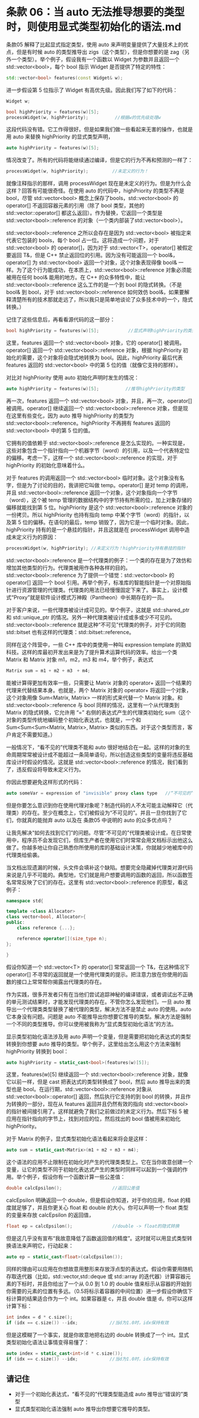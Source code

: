 # 条款 06：当 auto 无法推导想要的类型时，则使用显式类型初始化的语法.md

条款05 解释了比起显式指定类型，使用 auto 来声明变量提供了大量技术上的优点，但是有时候 auto 的类型推导出 zigs（这个类型），但是你想要的是 zag（另外一个类型）。举个例子，假设我有一个函数以 Widget 为参数并且返回一个 std::vector\<bool\>，每个 bool 指示 Widget 是否提供了特定的特性：

```C++
std::vector<bool> features(const Widget& w);
```

进一步假设第 5 位指示了 Widget 有高优先级。因此我们写了如下的代码：

```C++
Widget w;

bool highPriority = features(w)[5];
processWidget(w, highPriority);          //根据w的优先级处理w
```

这段代码没有错。它工作得很好。但是如果我们做一些看起来无害的操作，也就是用 auto 来替换 highPriority 的显式类型声明，

```C++
auto highPriority = features(w)[5];
```

情况改变了。所有的代码将能继续通过编译，但是它的行为不再和预测的一样了：

```C++
processWidget(w, highPriority);         //未定义的行为！
```

就像注释指示的那样，调用 processWidget 现在是未定义的行为。但是为什么会这样？回答有可能很奇怪。在使用 auto 的代码中，highPriority 的类型不再是 bool，尽管 std::vector\<bool\> 概念上保存了bools，std::vector\<bool\> 的 operator[] 不返回容器元素的引用（除了 bool 类型，其他的 std::vector::operator[] 都这么返回）。作为替换，它返回一个类型是 std::vector\<bool\>::reference 的对象（一个类内部装了std::vector\<bool\>）。

std::vector\<bool\>::reference 之所以会存在是因为 std::vector\<bool\> 被指定来代表它包装的 bools，每个 bool 占一位。这将造成一个问题，对于 std::vector\<bool\> 的 operator[]，因为对于 std::vector\<T\>，operator[] 被假定要返回 T&，但是 C++ 禁止返回位的引用。因为没有可能返回一个 bool&，operator[] 为 std::vector\<bool\> 返回一个对象，这个对象表现得像 bool& 一样。为了这个行为能成功，在本质上，std::vector\<bool\>::reference 对象必须能被用在任何 bool& 能用的地方。在 C++ 的众多特性中，能让 std::vector\<bool\>::reference 这么工作的是一个到 bool 的隐式转换。（不是 bool& 到 bool，对于 std::vector\<bool\>::reference 如何效仿 bool&，如果要解释清楚所有的技术那就走远了，所以我只是简单地谈论了众多技术中的一个，隐式转换。）

记住了这些信息后，再看看源代码的这一部分：

```C++
bool highPriority = features(w)[5];           //显式声明highPriority的类型
```

这里，features 返回一个 std::vector\<bool\> 对象，它的 operator[] 被调用。operator[] 返回一个 std::vector\<bool\>::reference 对象，根据 highPriority 初始化的需要，这个对象将会隐式地转换为 bool。因此，highPriority 最后代表 features 返回的 std::vector\<bool\> 中的第 5 位的值（就像它支持的那样）。

对比对 highPriority 使用 auto 初始化声明时发生的情况：

```C++
auto highPriority = features(w)[5];          //推导highPriority的类型
```

再一次，features 返回一个 std::vector\<bool\> 对象，并且，再一次，operator[] 被调用。operator[] 继续返回一个 std::vector\<bool\>::reference 对象，但是现在这里有些变化，因为 auto 推导 highPriority 的类型为 std::vector\<bool\>::reference。highPriority 不再拥有 features 返回的 std::vector\<bool\> 中的第 5 位的值。

它拥有的值依赖于 std::vector\<bool\>::reference 是怎么实现的。一种实现是，这些对象包含一个指针指向一个机器字节（word）的引用，以及一个代表特定位的偏移。考虑一下，这样一个 std::vector\<bool\>::reference 的实现，对于 highPriority 的初始化意味着什么。

对于 features 的调用返回一个 std::vector\<bool\> 临时对象。这个对象没有名字，但是为了讨论的目的，我讲把它叫做 temp。operator[] 是对 temp 的调用，并且 std::vector\<bool\>::reference 返回一个对象，这个对象指向一个字节（word），这个被 temp 管理的数据结构中的字节持有所需的位，加上对象存储的偏移就能找到第 5 位。highPriority 是这个 std::vector\<bool\>::reference 对象的一份拷贝。所以 highPriority 也持有指向 temp 中某个字节（word）的指针，以及第 5 位的偏移。在语句的最后，temp 销毁了，因为它是一个临时对象。因此，highPriority 持有的是一个悬挂的指针，并且这就是在 processWidget 调用中造成未定义行为的原因：

```C++
processWidget(w, highPriority); //未定义行为！highPriority持有悬挂的指针
```

std::vector\<bool\>::reference 是一个代理类的例子：一个类的存在是为了效仿和增加其他类型的行为。代理类被用作各种各样的目的。std::vector\<bool\>::reference 为了提供一个错觉：std::vector\<bool\> 的 operator[] 返回一个 bool 引用。再举个例子，标准库的智能指针是一个对原始指针进行资源管理的代理类。代理类的用法已经慢慢固定下来了。事实上，设计模式“Proxy”就是软件设计模式万神殿（Pantheon）中长期存在的一员。

对于客户来说，一些代理类被设计成可见的。举个例子，这就是 std::shared\_ptr 和 std::unique\_ptr 的情况。另外一种代理类被设计成或多或少不可见的。std::vector\<bool\>::reference 就是这种“不可见”代理类的例子，对于它的同胞 std::bitset 也有这样的代理类：std::bitset::reference。

同样在这个阵营中，一些 C++ 库中的类使用一种叫 expression template 的熟知科技。这样的库最初开发出来是为了提升算术运算代码的效率。给出一个类 Matrix 和 Matrix 对象 m1，m2，m3 和 m4，举个例子，表达式

```C++
Matrix sum = m1 + m2 + m3　+ m4;
```

能被计算得更加有效率一些，只需要让 Matrix 对象的 operator+ 返回一个结果的代理来代替结果本身。也就是，两个 Matrix 对象的 operator+ 将返回一个对象，这个对象用像 Sum\<Matrix, Matrix\> 一样的形式来代替一个 Matrix 对象。和 std::vector\<bool\>::reference 与 bool 同样的情况，这里有一个从代理类到 Matrix 的隐式转换，它允许用 “=” 右侧的表达式产生的代理类初始化 sum（这个对象的类型传统地编码整个初始化表达式，也就是，一个和 Sum<Sum<Sum<Matrix, Matrix>, Matrix> 类似的东西。对于这个类型而言，客户肯定不需要知道。）

一般情况下，“看不见的”代理类不能和 auto 很好地结合在一起。这样的对象的生命周期常常被设计成不能超过一条简单语句，所以创造这些类型的变量将违反基础库设计时假设的情况。这就是 std::vector\<bool\>::reference 的情况，我们看到了，违反假设将导致未定义行为。

你因此想要避免这样形式的代码：

```C++
auto someVar = expression of "invisible" proxy class type   //“不可见的”代理类的表达式
```

但是你要怎么意识到你在使用代理对象呢？制造代码的人不太可能主动解释它（代理类）的存在。至少在概念上，它们被假设为“不可见的”。并且一旦你找到了它们，你就真的能抛弃 auto 以及在 条款05 中说明的 auto 的众多优点吗？

让我先解决“如何去找到它们”的问题。尽管“不可见的”代理类被设计成，在日常使用中，程序员不会发现它们，但库生产者在使用它们时常常会用文档标示出他这么做了。你越多地让你自己熟悉你所使用的库的基础设计决策，你就越少地被库中的代理类给偷袭。

当文档出现遗漏的时候，头文件会填补这个缺陷。想要完全隐藏掉代理类对源代码来说是几乎不可能的。典型地，它们就是用户想要调用的函数的返回，所以函数签名常常反映了它们的存在。这里有 std::vector\<bool\>::reference 的原型，看这例子：

```C++
namespace std{

template <class Allocator>
class vector<bool, Allocator>{
public:
    class reference {...};

    reference operator[](size_type n);
};

}
```

假设你知道一个 std::vector\<T\> 的 operator[] 常常返回一个 T&，在这种情况下 operator[] 不寻常的返回就是一个使用代理类的提示。把注意力放在你使用的函数的接口上常常帮你揭露出代理类的存在。

作为实践，很多开发者只有在当他们尝试追踪神秘的编译错误，或者调试出不正确的单元测试结果时，才能发现代理类的存在。不管你怎么发现他们，一旦 auto 推导出一个代理类类型替换了被代理的类型，解决方法不是禁止 auto 的使用。auto 它本身没有问题。问题是 auto 不能推导出你想要它推导的类型。解决方法是强制一个不同的类型推导。你可以使用被我称为“显式类型初始化语法”的方法。

显示类型初始化语法涉及用 auto 声明一个变量，但是需要把初始化表达式的类型转换到你想要 auto 推导的类型。举个例子，这里给出怎么用这个方法来强制 highPriority 转换到 bool：

```C++
auto highPriority = static_cast<bool>(features(w)[5]);
```

这里，features(w)[5] 继续返回一个 std::vector\<bool\>::reference 对象，就像它以前一样，但是 cast 把表达式的类型转换成了 bool，然后 auto 推导出来的类型也是 bool。在运行期，std::vector\<bool\>::reference 对象从 std::vector\<bool\>::operator[] 返回，然后执行它支持的到 bool 的转换，并且作为转换的一部分，现在从 features 返回并且仍然有效的指向 std::vector\<bool\> 的指针被间接引用了。这样就避免了我们之前做过的未定义行为。然后下标 5 被应用在指针指向的字节上，找到对应的位，然后找出的 bool 值被用来初始化 highPriority。

对于 Matrix 的例子，显式类型初始化语法看起来将会是这样：

```C++
auto sum = static_cast<Matrix>(m1 + m2 + m3 + m4);
```

这个语法的应用不止限制在初始化时产生的代理类类型上。它在当你故意创建一个变量，让它的类型不同于初始化表达式产生的类型时同样可以起到一个强调的作用。举个例子，假设你有一个函数计算一些公差值：

```C++
double calcEpsilon();                   //返回公差值
```

calcEpsilon 明确返回一个 double，但是假设你知道，对于你的应用，float 的精度就足够了，并且你更关心 float 和 double 的大小。你可以声明一个 float 类型的变量来存放 calcEpsilon 的返回值，

```C++
float ep = calcEpsilon();               //double -> float的隐式转换
```

但是这几乎没有宣布“我故意降低了函数返回值的精度”。这时就可以用显式类型转换语法来声明它，行动起来：

```C++
auto ep = static_cast<float>(calcEpsilon());
```

同样的理由可以应用在你想故意用整形来存放浮点型的表达式。假设你需要用随机存取迭代器（比如，std::vector,std::deque 或 std::array 的迭代器）计算容器元素的下标时，并且你给出了一个从 0.0 到 1.0 的 double 值来标示从容器的开始到你需要的元素的位置有多远。（0.5将标示着容器的中间位置）进一步假设你确信下标计算的结果适合作为一个 int。如果容器是 c，并且 double 值是 d，你可以这样计算下标：

```C++
int index = d * c.size();
if (idx == c.size()) --idx;            //当d为1.0时，idx保持有效
```

但是这模糊了一个事实，就是你故意地把右边的 double 转换成了一个 int。显式类型初始化语法让事情变得易懂了：

```C++
auto index = static_cast<int>(d * c.size());
if (idx == c.size()) --idx;            //当d为1.0时，idx保持有效
```

## 请记住

* 对于一个初始化表达式，“看不见的”代理类型能造成 auto 推导出“错误的”类型
* 显式类型初始化语法强制 auto 推导出你想要它推导的类型。
